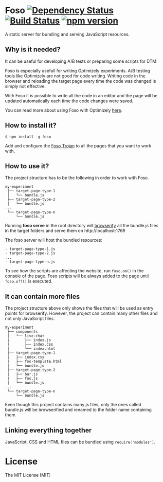 # Foso  [![Dependency Status](https://david-dm.org/zkochan/foso/status.svg?style=flat)](https://david-dm.org/zkochan/foso) [![Build Status](http://img.shields.io/travis/zkochan/foso.svg?style=flat)](https://travis-ci.org/zkochan/foso) [![npm version](https://badge.fury.io/js/foso.svg)](http://badge.fury.io/js/foso)

A static server for bundling and serving JavaScript resources.

## Why is it needed?

It can be useful for developing A/B tests or preparing some scripts for DTM.

Foso is especially usefull for writing Optimizely experiments.
A/B testing tools like Optimizely are not good for code writing. Writing code in the browser and reloading the target page every time the code was changed is simply not effective.

With Foso it is possible to write all the code in an editor and the page will be updated automatically each time the code changes were saved.

You can read more about using Foso with Optimizely [here](http://kochan.io/ab/2015/05/22/coding-ab-tests-effectively.html).

## How to install it?

```
$ npm install -g foso
```
Add and configure the [Foso Trojan](https://github.com/zkochan/foso-trojan) to all the pages that you want to work with.

## How to use it?

The project structure has to be the following in order to work with Foso.
```
my-experiment
 ├── target-page-type-1
 │   └── bundle.js
 ├── target-page-type-2
 |   └── bundle.js
...
 └── target-page-type-n
     └── bundle.js
```
Running **foso serve** in the root directory will [browserify](http://browserify.org/) all the bundle.js files in the target folders and serve them on http://localhost:1769

The foso server will host the bundled resources:
```
- target-page-type-1.js
- target-page-type-2.js
...
- target-page-type-n.js
```
To see how the scripts are affecting the website, run `foso.on()` in the console of the page. Foso scripts will be always added to the page until `foso.off()` is executed.

## It can contain more files

The project structure above only shows the files that will be used as entry points for browserify. However, the project can contain many other files and not only JavaScript files.
```
my-experiment
 ├── components
 |   └── live-chat
 |       ├── index.js
 |       ├── index.css
 |       └── index.html
 ├── target-page-type-1
 |   ├── index.css
 |   ├── foo-template.html
 |   └── bundle.js
 ├── target-page-type-2
 |   ├── bar.js
 |   ├── foo.js
 |   └── bundle.js
...
 └── target-page-type-n
     └── bundle.js
```
Even though this project contains many js files, only the ones called bundle.js will be browserified and renamed to the folder name containing them.


## Linking everything together

JavaScript, CSS and HTML files can be bundled using `require('modules')`.


License
========

The MIT License (MIT)
